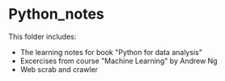 # Python_notes
This folder includes:
* The learning notes for book "Python for data analysis"
* Excercises from course "Machine Learning" by Andrew Ng
* Web scrab and crawler
